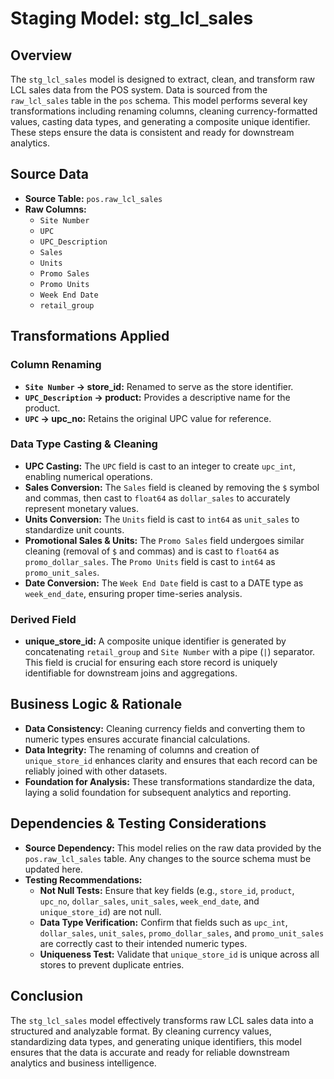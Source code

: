 # Staging Model: stg_lcl_sales

## Overview
The `stg_lcl_sales` model is designed to extract, clean, and transform raw LCL sales data from the POS system. Data is sourced from the `raw_lcl_sales` table in the `pos` schema. This model performs several key transformations including renaming columns, cleaning currency-formatted values, casting data types, and generating a composite unique identifier. These steps ensure the data is consistent and ready for downstream analytics.

## Source Data
- **Source Table:** `pos.raw_lcl_sales`
- **Raw Columns:**
  - `Site Number`
  - `UPC`
  - `UPC_Description`
  - `Sales`
  - `Units`
  - `Promo Sales`
  - `Promo Units`
  - `Week End Date`
  - `retail_group`

## Transformations Applied
### Column Renaming
- **`Site Number` → store_id:**
  Renamed to serve as the store identifier.
- **`UPC_Description` → product:**
  Provides a descriptive name for the product.
- **`UPC` → upc_no:**
  Retains the original UPC value for reference.

### Data Type Casting & Cleaning
- **UPC Casting:**
  The `UPC` field is cast to an integer to create `upc_int`, enabling numerical operations.
- **Sales Conversion:**
  The `Sales` field is cleaned by removing the `$` symbol and commas, then cast to `float64` as `dollar_sales` to accurately represent monetary values.
- **Units Conversion:**
  The `Units` field is cast to `int64` as `unit_sales` to standardize unit counts.
- **Promotional Sales & Units:**
  The `Promo Sales` field undergoes similar cleaning (removal of `$` and commas) and is cast to `float64` as `promo_dollar_sales`.
  The `Promo Units` field is cast to `int64` as `promo_unit_sales`.
- **Date Conversion:**
  The `Week End Date` field is cast to a DATE type as `week_end_date`, ensuring proper time-series analysis.

### Derived Field
- **unique_store_id:**
  A composite unique identifier is generated by concatenating `retail_group` and `Site Number` with a pipe (`|`) separator. This field is crucial for ensuring each store record is uniquely identifiable for downstream joins and aggregations.

## Business Logic & Rationale
- **Data Consistency:**
  Cleaning currency fields and converting them to numeric types ensures accurate financial calculations.
- **Data Integrity:**
  The renaming of columns and creation of `unique_store_id` enhances clarity and ensures that each record can be reliably joined with other datasets.
- **Foundation for Analysis:**
  These transformations standardize the data, laying a solid foundation for subsequent analytics and reporting.

## Dependencies & Testing Considerations
- **Source Dependency:**
  This model relies on the raw data provided by the `pos.raw_lcl_sales` table. Any changes to the source schema must be updated here.
- **Testing Recommendations:**
  - **Not Null Tests:** Ensure that key fields (e.g., `store_id`, `product`, `upc_no`, `dollar_sales`, `unit_sales`, `week_end_date`, and `unique_store_id`) are not null.
  - **Data Type Verification:** Confirm that fields such as `upc_int`, `dollar_sales`, `unit_sales`, `promo_dollar_sales`, and `promo_unit_sales` are correctly cast to their intended numeric types.
  - **Uniqueness Test:** Validate that `unique_store_id` is unique across all stores to prevent duplicate entries.

## Conclusion
The `stg_lcl_sales` model effectively transforms raw LCL sales data into a structured and analyzable format. By cleaning currency values, standardizing data types, and generating unique identifiers, this model ensures that the data is accurate and ready for reliable downstream analytics and business intelligence.
